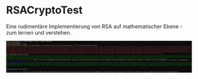 # RSACryptoTest
Eine rudimentäre Implementierung von RSA auf mathematischer Ebene - zum lernen und verstehen.

![alt text](image.png)